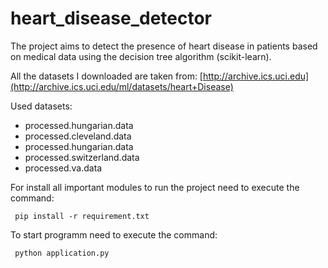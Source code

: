 # heart_disease_detector
The project aims to detect the presence of heart disease in patients based on medical data using the decision tree algorithm (scikit-learn).

All the datasets I downloaded are taken from: [http://archive.ics.uci.edu](http://archive.ics.uci.edu/ml/datasets/heart+Disease)

Used datasets:
- processed.hungarian.data
- processed.cleveland.data
- processed.hungarian.data
- processed.switzerland.data
- processed.va.data


For install all important modules to run the project need to execute the command:
```
 pip install -r requirement.txt
```

To start programm need to execute the command:
```
 python application.py
```
